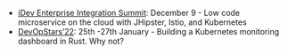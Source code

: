 - [iDev Enterprise Integration Summit](https://www.idevnews.com/registration?event_id=522): December 9 - Low code microservice on the cloud with JHipster, Istio, and Kubernetes
- [DevOpStars’22](https://geekle.us/devops): 25th -27th January - Building a Kubernetes monitoring dashboard in Rust. Why not?
